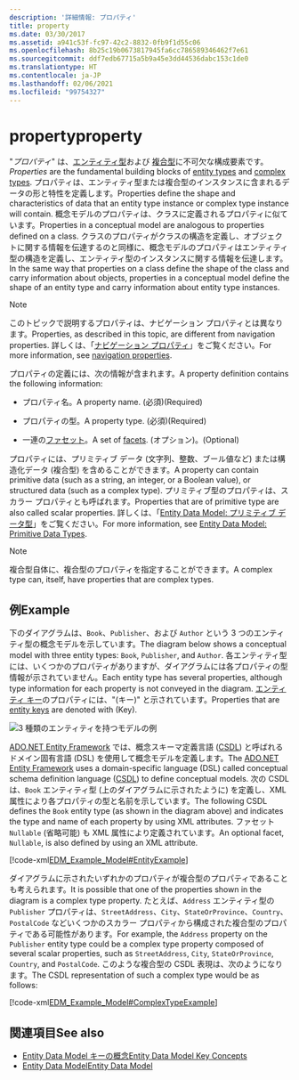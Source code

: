 ```yaml
---
description: '詳細情報: プロパティ'
title: property
ms.date: 03/30/2017
ms.assetid: a941c53f-fc97-42c2-8832-0fb9f1d55c06
ms.openlocfilehash: 8b25c19b0673817945fa6cc786589346462f7e61
ms.sourcegitcommit: ddf7edb67715a5b9a45e3dd44536dabc153c1de0
ms.translationtype: HT
ms.contentlocale: ja-JP
ms.lasthandoff: 02/06/2021
ms.locfileid: "99754327"
---
```

# <a name="property"></a><span data-ttu-id="d1b31-103">property</span><span class="sxs-lookup"><span data-stu-id="d1b31-103">property</span></span>

<span data-ttu-id="d1b31-104">"*プロパティ*" は、[エンティティ型](entity-type.md)および [複合型](complex-type.md)に不可欠な構成要素です。</span><span class="sxs-lookup"><span data-stu-id="d1b31-104">*Properties* are the fundamental building blocks of [entity types](entity-type.md) and [complex types](complex-type.md).</span></span> <span data-ttu-id="d1b31-105">プロパティは、エンティティ型または複合型のインスタンスに含まれるデータの形と特性を定義します。</span><span class="sxs-lookup"><span data-stu-id="d1b31-105">Properties define the shape and characteristics of data that an entity type instance or complex type instance will contain.</span></span> <span data-ttu-id="d1b31-106">概念モデルのプロパティは、クラスに定義されるプロパティに似ています。</span><span class="sxs-lookup"><span data-stu-id="d1b31-106">Properties in a conceptual model are analogous to properties defined on a class.</span></span> <span data-ttu-id="d1b31-107">クラスのプロパティがクラスの構造を定義し、オブジェクトに関する情報を伝達するのと同様に、概念モデルのプロパティはエンティティ型の構造を定義し、エンティティ型のインスタンスに関する情報を伝達します。</span><span class="sxs-lookup"><span data-stu-id="d1b31-107">In the same way that properties on a class define the shape of the class and carry information about objects, properties in a conceptual model define the shape of an entity type and carry information about entity type instances.</span></span>  
  
> [!NOTE]
> <span data-ttu-id="d1b31-108">このトピックで説明するプロパティは、ナビゲーション プロパティとは異なります。</span><span class="sxs-lookup"><span data-stu-id="d1b31-108">Properties, as described in this topic, are different from navigation properties.</span></span> <span data-ttu-id="d1b31-109">詳しくは、「[ナビゲーション プロパティ](navigation-property.md)」をご覧ください。</span><span class="sxs-lookup"><span data-stu-id="d1b31-109">For more information, see [navigation properties](navigation-property.md).</span></span>  
  
 <span data-ttu-id="d1b31-110">プロパティの定義には、次の情報が含まれます。</span><span class="sxs-lookup"><span data-stu-id="d1b31-110">A property definition contains the following information:</span></span>  
  
- <span data-ttu-id="d1b31-111">プロパティ名。</span><span class="sxs-lookup"><span data-stu-id="d1b31-111">A property name.</span></span> <span data-ttu-id="d1b31-112">(必須)</span><span class="sxs-lookup"><span data-stu-id="d1b31-112">(Required)</span></span>  
  
- <span data-ttu-id="d1b31-113">プロパティの型。</span><span class="sxs-lookup"><span data-stu-id="d1b31-113">A property type.</span></span> <span data-ttu-id="d1b31-114">(必須)</span><span class="sxs-lookup"><span data-stu-id="d1b31-114">(Required)</span></span>  
  
- <span data-ttu-id="d1b31-115">一連の[ファセット](facet.md)。</span><span class="sxs-lookup"><span data-stu-id="d1b31-115">A set of [facets](facet.md).</span></span> <span data-ttu-id="d1b31-116">(オプション)。</span><span class="sxs-lookup"><span data-stu-id="d1b31-116">(Optional)</span></span>  
  
 <span data-ttu-id="d1b31-117">プロパティには、プリミティブ データ (文字列、整数、ブール値など) または構造化データ (複合型) を含めることができます。</span><span class="sxs-lookup"><span data-stu-id="d1b31-117">A property can contain primitive data (such as a string, an integer, or a Boolean value), or structured data (such as a complex type).</span></span> <span data-ttu-id="d1b31-118">プリミティブ型のプロパティは、スカラー プロパティとも呼ばれます。</span><span class="sxs-lookup"><span data-stu-id="d1b31-118">Properties that are of primitive type are also called scalar properties.</span></span> <span data-ttu-id="d1b31-119">詳しくは、「[Entity Data Model: プリミティブ データ型](entity-data-model-primitive-data-types.md)」をご覧ください。</span><span class="sxs-lookup"><span data-stu-id="d1b31-119">For more information, see [Entity Data Model: Primitive Data Types](entity-data-model-primitive-data-types.md).</span></span>  
  
> [!NOTE]
> <span data-ttu-id="d1b31-120">複合型自体に、複合型のプロパティを指定することができます。</span><span class="sxs-lookup"><span data-stu-id="d1b31-120">A complex type can, itself, have properties that are complex types.</span></span>  
  
## <a name="example"></a><span data-ttu-id="d1b31-121">例</span><span class="sxs-lookup"><span data-stu-id="d1b31-121">Example</span></span>  

 <span data-ttu-id="d1b31-122">下のダイアグラムは、`Book`、`Publisher`、および `Author` という 3 つのエンティティ型の概念モデルを示しています。</span><span class="sxs-lookup"><span data-stu-id="d1b31-122">The diagram below shows a conceptual model with three entity types: `Book`, `Publisher`, and `Author`.</span></span> <span data-ttu-id="d1b31-123">各エンティティ型には、いくつかのプロパティがありますが、ダイアグラムには各プロパティの型情報が示されていません。</span><span class="sxs-lookup"><span data-stu-id="d1b31-123">Each entity type has several properties, although type information for each property is not conveyed in the diagram.</span></span> <span data-ttu-id="d1b31-124">[エンティティ キー](entity-key.md)のプロパティには、"(キー)" と示されています。</span><span class="sxs-lookup"><span data-stu-id="d1b31-124">Properties that are [entity keys](entity-key.md) are denoted with (Key).</span></span>  
  
 ![3 種類のエンティティを持つモデルの例](./media/property/example-model-three-entity-types.gif)  
  
 <span data-ttu-id="d1b31-126">[ADO.NET Entity Framework](./ef/index.md) では、概念スキーマ定義言語 ([CSDL](/ef/ef6/modeling/designer/advanced/edmx/csdl-spec)) と呼ばれるドメイン固有言語 (DSL) を使用して概念モデルを定義します。</span><span class="sxs-lookup"><span data-stu-id="d1b31-126">The [ADO.NET Entity Framework](./ef/index.md) uses a domain-specific language (DSL) called conceptual schema definition language ([CSDL](/ef/ef6/modeling/designer/advanced/edmx/csdl-spec)) to define conceptual models.</span></span> <span data-ttu-id="d1b31-127">次の CSDL は、`Book` エンティティ型 (上のダイアグラムに示されたように) を定義し、XML 属性により各プロパティの型と名前を示しています。</span><span class="sxs-lookup"><span data-stu-id="d1b31-127">The following CSDL defines the `Book` entity type (as shown in the diagram above) and indicates the type and name of each property by using XML attributes.</span></span> <span data-ttu-id="d1b31-128">ファセット `Nullable` (省略可能) も XML 属性により定義されています。</span><span class="sxs-lookup"><span data-stu-id="d1b31-128">An optional facet, `Nullable`, is also defined by using an XML attribute.</span></span>  
  
 [!code-xml[EDM_Example_Model#EntityExample](../../../../samples/snippets/xml/VS_Snippets_Data/edm_example_model/xml/books.edmx#entityexample)]  
  
 <span data-ttu-id="d1b31-129">ダイアグラムに示されたいずれかのプロパティが複合型のプロパティであることも考えられます。</span><span class="sxs-lookup"><span data-stu-id="d1b31-129">It is possible that one of the properties shown in the diagram is a complex type property.</span></span> <span data-ttu-id="d1b31-130">たとえば、`Address` エンティティ型の `Publisher` プロパティは、`StreetAddress`、`City`、`StateOrProvince`、`Country`、`PostalCode` などいくつかのスカラー プロパティから構成された複合型のプロパティである可能性があります。</span><span class="sxs-lookup"><span data-stu-id="d1b31-130">For example, the `Address` property on the `Publisher` entity type could be a complex type property composed of several scalar properties, such as `StreetAddress`, `City`, `StateOrProvince`, `Country`, and `PostalCode`.</span></span> <span data-ttu-id="d1b31-131">このような複合型の CSDL 表現は、次のようになります。</span><span class="sxs-lookup"><span data-stu-id="d1b31-131">The CSDL representation of such a complex type would be as follows:</span></span>  
  
 [!code-xml[EDM_Example_Model#ComplexTypeExample](../../../../samples/snippets/xml/VS_Snippets_Data/edm_example_model/xml/books2.edmx#complextypeexample)]  
  
## <a name="see-also"></a><span data-ttu-id="d1b31-132">関連項目</span><span class="sxs-lookup"><span data-stu-id="d1b31-132">See also</span></span>

- [<span data-ttu-id="d1b31-133">Entity Data Model キーの概念</span><span class="sxs-lookup"><span data-stu-id="d1b31-133">Entity Data Model Key Concepts</span></span>](entity-data-model-key-concepts.md)
- [<span data-ttu-id="d1b31-134">Entity Data Model</span><span class="sxs-lookup"><span data-stu-id="d1b31-134">Entity Data Model</span></span>](entity-data-model.md)
